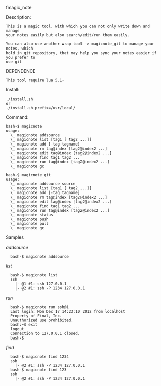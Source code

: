 fmagic_note

Description:

    This is a magic tool, with which you can not only write down and manage
    your notes easily but also search/edit/run them easily.

    You can also use another wrap tool -> magicnote_git to manage your notes, which
    hold in git repository, that may help you sync your notes easier if you prefer to
    use git

DEPENDENCE

    This tool require lua 5.1+

Install:

    ./install.sh
    or
    ./install.sh prefix=/usr/local/

Command:

    bash-$ magicnote
    usage:
      \_ magicnote addsource
      \_ magicnote list [tag1 [ tag2 ...]]
      \_ magicnote add [-tag tagname]
      \_ magicnote rm tag@index [tag2@index2 ...]
      \_ magicnote edit tag@index [tag2@index2 ...]
      \_ magicnote find tag1 tag2 ...
      \_ magicnote run tag@index [tag2@index2 ...]
      \_ magicnote gc

    bash-$ magicnote_git
    usage:
      \_ magicnote addsource source
      \_ magicnote list [tag1 [ tag2 ...]]
      \_ magicnote add [-tag tagname]
      \_ magicnote rm tag@index [tag2@index2 ...]
      \_ magicnote edit tag@index [tag2@index2 ...]
      \_ magicnote find tag1 tag2 ...
      \_ magicnote run tag@index [tag2@index2 ...]
      \_ magicnote status
      \_ magicnote push
      \_ magicnote pull
      \_ magicnote gc

Samples

*addsource*

      bash-$ magicnote addsource

*list*

      bash-$ magicnote list
      ssh
        |- @1 #1: ssh 127.0.0.1
        |- @2 #1: ssh -P 1234 127.0.0.1

*run*
   
      bash-$ magicnote run ssh@1
      Last login: Mon Dec 17 14:23:10 2012 from localhost
      Property of Final, Inc.
      Unauthorized use prohibited.
      bash:~$ exit
      logout
      Connection to 127.0.0.1 closed.
      bash-$

*find*

      bash-$ magicnote find 1234
      ssh
        |- @2 #1: ssh -P 1234 127.0.0.1
      bash-$ magicnote find 123
      ssh
        |- @2 #1: ssh -P 1234 127.0.0.1

